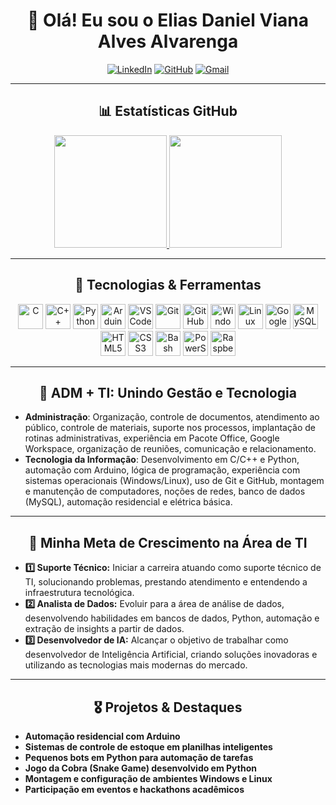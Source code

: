 <div align="center">

# 👋 Olá! Eu sou o Elias Daniel Viana Alves Alvarenga

[![LinkedIn](https://img.shields.io/badge/LinkedIn-Elias%20Daniel-blue?logo=linkedin)](https://www.linkedin.com/in/elias-daniel-6148a7310/)
[![GitHub](https://img.shields.io/badge/GitHub-EliasDaniel01-181717?logo=github)](https://github.com/EliasDaniel01)
[![Gmail](https://img.shields.io/badge/Gmail-elias.daniel01017@gmail.com-red?logo=gmail)](mailto:elias.daniel01017@gmail.com)

---

## 📊 Estatísticas GitHub

<a href="https://github.com/anuraghazra/github-readme-stats">
  <img height="180em" src="https://github-readme-stats.vercel.app/api?username=EliasDaniel01&show_icons=true&theme=radical&hide_border=true"/>
</a>
<a href="https://github.com/anuraghazra/github-readme-stats">
  <img height="180em" src="https://github-readme-stats.vercel.app/api/top-langs/?username=EliasDaniel01&layout=compact&theme=radical&hide_border=true"/>
</a>

---

## 🚀 Tecnologias & Ferramentas

<div align="center">
  <img src="https://cdn.jsdelivr.net/gh/devicons/devicon/icons/c/c-original.svg" width="40" alt="C"/>
  <img src="https://cdn.jsdelivr.net/gh/devicons/devicon/icons/cplusplus/cplusplus-original.svg" width="40" alt="C++"/>
  <img src="https://cdn.jsdelivr.net/gh/devicons/devicon/icons/python/python-original.svg" width="40" alt="Python"/>
  <img src="https://cdn.jsdelivr.net/gh/devicons/devicon/icons/arduino/arduino-original.svg" width="40" alt="Arduino"/>
  <img src="https://cdn.jsdelivr.net/gh/devicons/devicon/icons/vscode/vscode-original.svg" width="40" alt="VSCode"/>
  <img src="https://cdn.jsdelivr.net/gh/devicons/devicon/icons/git/git-original.svg" width="40" alt="Git"/>
  <img src="https://cdn.jsdelivr.net/gh/devicons/devicon/icons/github/github-original.svg" width="40" alt="GitHub"/>
  <img src="https://cdn.jsdelivr.net/gh/devicons/devicon/icons/windows8/windows8-original.svg" width="40" alt="Windows"/>
  <img src="https://cdn.jsdelivr.net/gh/devicons/devicon/icons/linux/linux-original.svg" width="40" alt="Linux"/>
  <img src="https://cdn.jsdelivr.net/gh/devicons/devicon/icons/google/google-original.svg" width="40" alt="Google"/>
  <img src="https://cdn.jsdelivr.net/gh/devicons/devicon/icons/mysql/mysql-original.svg" width="40" alt="MySQL"/>
  <img src="https://cdn.jsdelivr.net/gh/devicons/devicon/icons/html5/html5-original.svg" width="40" alt="HTML5"/>
  <img src="https://cdn.jsdelivr.net/gh/devicons/devicon/icons/css3/css3-original.svg" width="40" alt="CSS3"/>
  <img src="https://cdn.jsdelivr.net/gh/devicons/devicon/icons/bash/bash-original.svg" width="40" alt="Bash"/>
  <img src="https://cdn.jsdelivr.net/gh/devicons/devicon/icons/powershell/powershell-original.svg" width="40" alt="PowerShell"/>
  <img src="https://cdn.jsdelivr.net/gh/devicons/devicon/icons/raspberrypi/raspberrypi-original.svg" width="40" alt="Raspberry Pi"/>
</div>

---

## 🏢 ADM + TI: Unindo Gestão e Tecnologia

<div align="center">
<ul align="left">
<li><strong>Administração</strong>: Organização, controle de documentos, atendimento ao público, controle de materiais, suporte nos processos, implantação de rotinas administrativas, experiência em Pacote Office, Google Workspace, organização de reuniões, comunicação e relacionamento.</li>
<li><strong>Tecnologia da Informação</strong>: Desenvolvimento em C/C++ e Python, automação com Arduino, lógica de programação, experiência com sistemas operacionais (Windows/Linux), uso de Git e GitHub, montagem e manutenção de computadores, noções de redes, banco de dados (MySQL), automação residencial e elétrica básica.</li>
</ul>
</div>

---

## 🎯 Minha Meta de Crescimento na Área de TI

<div align="center">
<ul align="left">
<li><strong>1️⃣ Suporte Técnico:</strong> Iniciar a carreira atuando como suporte técnico de TI, solucionando problemas, prestando atendimento e entendendo a infraestrutura tecnológica.</li>
<li><strong>2️⃣ Analista de Dados:</strong> Evoluir para a área de análise de dados, desenvolvendo habilidades em bancos de dados, Python, automação e extração de insights a partir de dados.</li>
<li><strong>3️⃣ Desenvolvedor de IA:</strong> Alcançar o objetivo de trabalhar como desenvolvedor de Inteligência Artificial, criando soluções inovadoras e utilizando as tecnologias mais modernas do mercado.</li>
</ul>
</div>

---

## 🎖️ Projetos & Destaques

<div align="center">
<ul align="left">
<li><strong>Automação residencial com Arduino</strong></li>
<li><strong>Sistemas de controle de estoque em planilhas inteligentes</strong></li>
<li><strong>Pequenos bots em Python para automação de tarefas</strong></li>
<li><strong>Jogo da Cobra (Snake Game) desenvolvido em Python</strong></li>
<li><strong>Montagem e configuração de ambientes Windows e Linux</strong></li>
<li><strong>Participação em eventos e hackathons acadêmicos</strong></li>
</ul>
</div>

</div>

